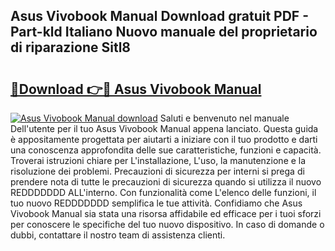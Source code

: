## Asus Vivobook Manual Download gratuit PDF - Part-kld Italiano Nuovo manuale del proprietario di riparazione Sitl8

# <h2><a href="http://dfd7dvk.blite.top/?on=Asus+Vivobook+Manual">🔗Download 👉🔴 Asus Vivobook Manual</a></h2>

[![Asus Vivobook Manual download](https://i.imgur.com/lujVjoI.png)](http://dfd7dvk.blite.top/?on=Asus+Vivobook+Manual)
Saluti e benvenuto nel manuale Dell'utente per il tuo Asus Vivobook Manual appena lanciato. Questa guida è appositamente progettata per aiutarti a iniziare con il tuo prodotto e darti una conoscenza approfondita delle sue caratteristiche, funzioni e capacità. Troverai istruzioni chiare per L'installazione, L'uso, la manutenzione e la risoluzione dei problemi. Precauzioni di sicurezza per interni si prega di prendere nota di tutte le precauzioni di sicurezza quando si utilizza il nuovo REDDDDDDD ALL'interno. Con funzionalità come L'elenco delle funzioni, il tuo nuovo REDDDDDDD semplifica le tue attività. Confidiamo che Asus Vivobook Manual sia stata una risorsa affidabile ed efficace per i tuoi sforzi per conoscere le specifiche del tuo nuovo dispositivo. In caso di domande o dubbi, contattare il nostro team di assistenza clienti.
